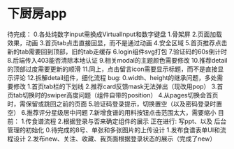 # 下厨房app
待完成：
    0.各处纯数字input需换成VirtualInput和数字键盘
    1.骨架屏
    2.页面加载效果，动画
    3.首页tab点击直接回显，而不是通过动画
    4.安全区域
    5.首页推荐点击新的tab需要回到顶部，旧的tab走缓存
    6.login组件svg打包
    7.验证码的60s倒计时
    8.后端传入403能否清除本地认证
    9.相关modal的主题颜色需要修改
    10.推荐detail的顶部过度需要更新的顺滑
    11.同上，点击留言icon需要显示标题，而不是直接显示评论
    12.拆解detail组件，细化流程
bug:
    0.width、height的继承问题，多处需要修改
    1.首页tab栏的下划线
    2.推荐card反馈mask无法弹出（现改用pop）
    3.首页tab切换时的swiper高度问题（组件自带的position）
    4.从pages切换会首页时，需保留或跳回之前的页面
    5.验证码登录提示，切换置空（以及密码登录时置空）
    6.推荐评分星级居中问题
    7.新增食谱的用料按钮点击范围太大，需要缩小
目前：
    1.传食谱流程
    2.根据登录与否来确定组件的展示
正在进行:
    写ppt、以及
    后台管理的初始化
    0.待完成的8号、单张和多张图片的上传设计
    1.发布食谱表单UI和流程设计
    2.发布new、关注、收藏、我页面根据登录状态的展示（完成了new）
